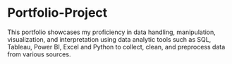 # Portfolio-Project
This portfolio showcases my proficiency in data handling, manipulation, visualization, and interpretation using data analytic tools such as SQL, Tableau, Power BI, Excel and Python to collect, clean, and preprocess data from various sources.
